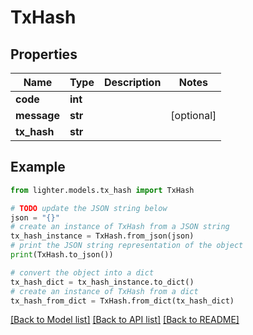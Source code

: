 # TxHash


## Properties

Name | Type | Description | Notes
------------ | ------------- | ------------- | -------------
**code** | **int** |  | 
**message** | **str** |  | [optional] 
**tx_hash** | **str** |  | 

## Example

```python
from lighter.models.tx_hash import TxHash

# TODO update the JSON string below
json = "{}"
# create an instance of TxHash from a JSON string
tx_hash_instance = TxHash.from_json(json)
# print the JSON string representation of the object
print(TxHash.to_json())

# convert the object into a dict
tx_hash_dict = tx_hash_instance.to_dict()
# create an instance of TxHash from a dict
tx_hash_from_dict = TxHash.from_dict(tx_hash_dict)
```
[[Back to Model list]](../README.md#documentation-for-models) [[Back to API list]](../README.md#documentation-for-api-endpoints) [[Back to README]](../README.md)


